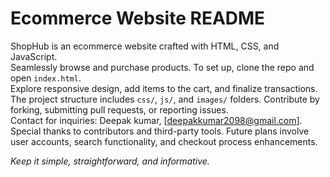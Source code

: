 # Ecommerce Website README

ShopHub is an ecommerce website crafted with HTML, CSS, and JavaScript.<br>
Seamlessly browse and purchase products. To set up, clone the repo and open `index.html`. <br>Explore responsive design, add items to the cart, and finalize transactions. <br>The project structure includes `css/`, `js/`, and `images/` folders. Contribute by forking, submitting pull requests, or reporting issues. <br> Contact for inquiries: Deepak kumar, [deepakkumar2098@gmail.com]. Special thanks to contributors and third-party tools. Future plans involve user accounts, search functionality, and checkout process enhancements.

*Keep it simple, straightforward, and informative.*
